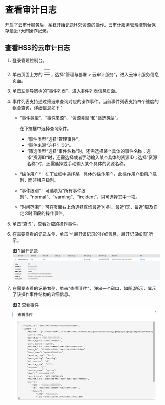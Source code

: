 # 查看审计日志<a name="hss_01_0072"></a>

开启了云审计服务后，系统开始记录HSS资源的操作。云审计服务管理控制台保存最近7天的操作记录。

## 查看HSS的云审计日志<a name="section159610420302"></a>

1.  登录管理控制台。
2.  单击页面上方的![](figures/icon-servicelist-2.png)，选择“管理与部署  \>  云审计服务“，进入云审计服务信息页面。
3.  单击左侧导航树的“事件列表“，进入事件列表信息页面。
4.  事件列表支持通过筛选来查询对应的操作事件。当前事件列表支持四个维度的组合查询，详细信息如下：
    -   “事件类型“、“事件来源“、“资源类型“和“筛选类型“。

        在下拉框中选择查询条件。

        -   “事件类型“选择“管理事件“。
        -   “事件来源“选择“HSS“。
        -   “筛选类型“选择“事件名称“时，还需选择某个具体的事件名称；选择“资源ID“时，还需选择或者手动输入某个具体的资源ID；选择“资源名称“时，还需选择或手动输入某个具体的资源名称。

    -   “操作用户“：在下拉框中选择某一具体的操作用户，此操作用户指用户级别，而非租户级别。
    -   “事件级别“：可选项为“所有事件级别“、“normal“、“warning“、“incident“，只可选择其中一项。
    -   “时间范围“：可在页面右上角选择查询最近1小时、最近1天、最近1周及自定义时间段的操作事件。

5.  单击“查询“，查看对应的操作事件。
6.  在需要查看的记录左侧，单击![](figures/icon_hss_expand.png)展开该记录的详细信息，展开记录如[图1](#fig17669149112013)所示。

    **图 1**  展开记录<a name="fig17669149112013"></a>  
    ![](figures/展开记录.png "展开记录")

7.  在需要查看的记录右侧，单击“查看事件“，弹出一个窗口，如[图2](#fig9310171012116)所示，显示了该操作事件结构的详细信息。

    **图 2**  查看事件<a name="fig9310171012116"></a>  
    ![](figures/查看事件.png "查看事件")


